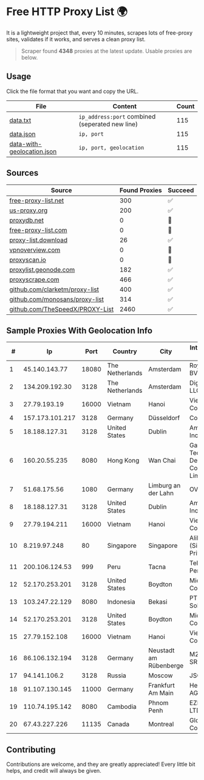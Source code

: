
# Free HTTP Proxy List 🌍

It is a lightweight project that, every 10 minutes, scrapes lots of free-proxy sites, validates if it works, and serves a clean proxy list.


> Scraper found **4348** proxies at the latest update. Usable proxies are below.

## Usage

Click the file format that you want and copy the URL.


|File|Content|Count|
|----|-------|-----|
|[data.txt](https://raw.githubusercontent.com/themiralay/Proxy-List-World/master/data.txt)|`ip_address:port` combined (seperated new line)|115|
|[data.json](https://raw.githubusercontent.com/themiralay/Proxy-List-World/master/data.json)|`ip, port`|115|
|[data-with-geolocation.json](https://raw.githubusercontent.com/themiralay/Proxy-List-World/master/data-with-geolocation.json)|`ip, port, geolocation`|115|

## Sources

|Source|Found Proxies|Succeed|
|------|-------------|-------|
|[free-proxy-list.net](https://free-proxy-list.net)|300|✅|
|[us-proxy.org](https://www.us-proxy.org)|200|✅|
|[proxydb.net](http://proxydb.net)|0|🚫|
|[free-proxy-list.com](https://free-proxy-list.com/?page=&port=&type%5B%5D=http&type%5B%5D=https&up_time=0&search=Search)|0|🚫|
|[proxy-list.download](https://www.proxy-list.download/HTTP)|26|✅|
|[vpnoverview.com](https://vpnoverview.com/privacy/anonymous-browsing/free-proxy-servers)|0|🚫|
|[proxyscan.io](https://www.proxyscan.io)|0|🚫|
|[proxylist.geonode.com](https://proxylist.geonode.com/api/proxy-list?limit=300&page=1&sort_by=lastChecked&sort_type=desc&protocols=http,https)|182|✅|
|[proxyscrape.com](https://api.proxyscrape.com/v2/?request=displayproxies&protocol=http&timeout=10000&country=all&ssl=all&anonymity=all)|466|✅|
|[github.com/clarketm/proxy-list](https://raw.githubusercontent.com/clarketm/proxy-list/master/proxy-list-raw.txt)|400|✅|
|[github.com/monosans/proxy-list](https://raw.githubusercontent.com/monosans/proxy-list/main/proxies/http.txt)|314|✅|
|[github.com/TheSpeedX/PROXY-List](https://raw.githubusercontent.com/TheSpeedX/PROXY-List/master/http.txt)|2460|✅|


## Sample Proxies With Geolocation Info

|#|Ip|Port|Country|City|Internet Service Provider|
|-|--|----|-------|----|-------------------------|
|1|45.140.143.77|18080|The Netherlands|Amsterdam|RoyaleHosting BV|
|2|134.209.192.30|3128|The Netherlands|Amsterdam|DigitalOcean, LLC|
|3|27.79.193.19|16000|Vietnam|Hanoi|Viettel Corporation|
|4|157.173.101.217|3128|Germany|Düsseldorf|Contabo GmbH|
|5|18.188.127.31|3128|United States|Dublin|Amazon.com, Inc.|
|6|160.20.55.235|8080|Hong Kong|Wan Chai|Gateway Technology Development Company Limited|
|7|51.68.175.56|1080|Germany|Limburg an der Lahn|OVH SAS|
|8|18.188.127.31|3128|United States|Dublin|Amazon.com, Inc.|
|9|27.79.194.211|16000|Vietnam|Hanoi|Viettel Corporation|
|10|8.219.97.248|80|Singapore|Singapore|Alibaba Cloud (Singapore) Private Limited|
|11|200.106.124.53|999|Peru|Tacna|Telefonica del Peru|
|12|52.170.253.201|3128|United States|Boydton|Microsoft Corporation|
|13|103.247.22.129|8080|Indonesia|Bekasi|PT wifian Solution|
|14|52.170.253.201|3128|United States|Boydton|Microsoft Corporation|
|15|27.79.152.108|16000|Vietnam|Hanoi|Viettel Corporation|
|16|86.106.132.194|3128|Germany|Neustadt am Rübenberge|M247 Europe SRL|
|17|94.141.106.2|3128|Russia|Moscow|JSC Mastertel|
|18|91.107.130.145|11000|Germany|Frankfurt Am Main|Hetzner Online AG|
|19|110.74.195.142|8080|Cambodia|Phnom Penh|EZECOM CO., LTD.|
|20|67.43.227.226|11135|Canada|Montreal|GloboTech Communications|



## Contributing

Contributions are welcome, and they are greatly appreciated! Every
little bit helps, and credit will always be given.

